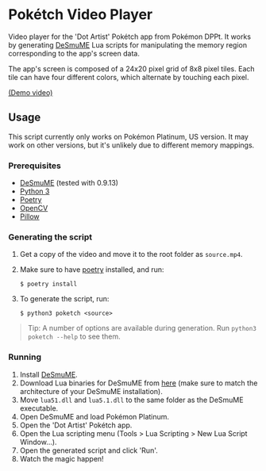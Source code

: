 # Pokétch Video Player

Video player for the 'Dot Artist' Pokétch app from Pokémon DPPt. It works by generating [DeSmuME](http://desmume.org/) Lua scripts for manipulating the memory region corresponding to the app's screen data.

The app's screen is composed of a 24x20 pixel grid of 8x8 pixel tiles. Each tile can have four different colors, which alternate by touching each pixel.

[(Demo video)](https://youtu.be/_p1q9_shSTw)

## Usage

This script currently only works on Pokémon Platinum, US version. It may work on other versions, but it's unlikely due to different memory mappings.

### Prerequisites

-   [DeSmuME](http://desmume.org/) (tested with 0.9.13)
-   [Python 3](https://www.python.org/downloads/)
-   [Poetry](https://python-poetry.org/)
-   [OpenCV](https://opencv.org/)
-   [Pillow](https://pillow.readthedocs.io/en/stable/)

### Generating the script

1. Get a copy of the video and move it to the root folder as `source.mp4`.
1. Make sure to have [poetry](https://python-poetry.org) installed, and run:

    ```shell
    $ poetry install
    ```

1. To generate the script, run:

    ```shell
    $ python3 poketch <source>
    ```

> Tip: A number of options are available during generation. Run `python3 poketch --help` to see them.

### Running

1. Install [DeSmuME](http://desmume.org/).
1. Download Lua binaries for DeSmuME from [here](https://sourceforge.net/projects/luabinaries/files/5.1.4/Windows%20Libraries/) (make sure to match the architecture of your DeSmuME installation).
1. Move `lua51.dll` and `lua5.1.dll` to the same folder as the DeSmuME executable.
1. Open DeSmuME and load Pokémon Platinum.
1. Open the 'Dot Artist' Pokétch app.
1. Open the Lua scripting menu (Tools > Lua Scripting > New Lua Script Window...).
1. Open the generated script and click 'Run'.
1. Watch the magic happen!
